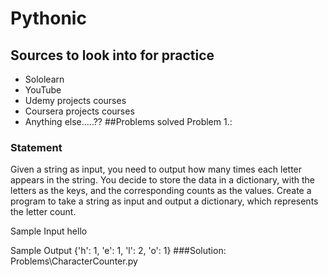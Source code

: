 # Pythonic
## Sources to look into for practice
* Sololearn
* YouTube
* Udemy projects courses
* Coursera projects courses
* Anything else.....??
##Problems solved
Problem 1.:
### Statement
Given a string as input, you need to output how many times each letter appears in the string.
You decide to store the data in a dictionary, with the letters as the keys, and the corresponding counts as the values.
Create a program to take a string as input and output a dictionary, which represents the letter count.

Sample Input
hello

Sample Output
{'h': 1, 'e': 1, 'l': 2, 'o': 1}
###Solution: Problems\CharacterCounter.py
